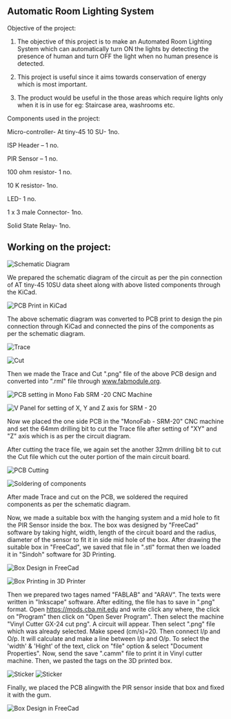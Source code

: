 ## Automatic Room Lighting System

Objective of the project:

1. The objective of this project is to make an Automated Room Lighting System which can automatically turn ON the lights by detecting the presence of human and turn OFF the light when no human presence is detected.

2. This project is useful since it aims towards conservation of energy which is most important.

3. The product would be useful in the those areas which require lights only when it is in use for eg: Staircase area, washrooms etc.

Components used in the project:

Micro-controller- At tiny-45 10 SU- 1no.

ISP Header – 1 no.

PIR Sensor – 1 no.

100 ohm resistor- 1 no.

10 K resistor- 1no.

LED- 1 no.

1 x 3 male Connector- 1no.

Solid State Relay- 1no.


## Working on the project:

![Schematic Diagram](img/schematic.jpeg "Schematic Diagram")

We prepared the schematic diagram of the circuit as per the pin connection of AT tiny-45 10SU data sheet along with above listed components through the KiCad.

![PCB Print in KiCad](img/pcbkicad.jpeg "PCB Print in KiCad")

The above schematic diagram was converted to PCB print to design the pin connection through KiCad and connected the pins of the components as per the schematic diagram.

![Trace](img/Trac.jpeg "Trace")

![Cut](img/Cutt.jpeg "Cut")

Then we made the Trace and Cut ".png" file of the above PCB design and converted into ".rml" file through www.fabmodule.org.

![PCB setting in Mono Fab SRM -20 CNC Machine](img/monofab.jpg "PCB in Mono Fab SRM -20 CNC")

![V Panel for setting of X, Y and Z axis for SRM - 20](img/srm20.jpg "V Panel")

Now we placed the one side PCB in the "MonoFab - SRM-20" CNC machine and set the 64mm drilling bit to cut the Trace file after setting of "XY" and "Z" axis which is as per the circuit diagram.

After cutting the trace file, we again set the another 32mm drilling bit to cut the Cut file which cut the outer portion of the main circuit board.

![PCB Cutting](img/pcbcut.jpeg "PCB cutting")

![Soldering of components](img/prototype.jpeg "PCB")

After made Trace and cut on the PCB, we soldered the required components as per the schematic diagram.

Now, we made a suitable box with the hanging system and a mid hole to fit the PIR Sensor inside the box.
The box was designed by "FreeCad" software by taking hight, width, length of the circuit board and the radius, diameter of the sensor to fit it in side mid hole of the box. After drawing the suitable box in "FreeCad", we saved that file in ".stl" format then we loaded it in "Sindoh" software for 3D Printing.

![Box Design in FreeCad](img/freecad1.jpg "FreeCad Design")

![Box Printing in 3D Printer](img/3dprinting.jpeg "3D Printing")

Then we prepared two tages named "FABLAB" and "ARAV". The texts were written in "Inkscape" software. After editing, the file has to save in ".png" format. Open https://mods.cba.mit.edu and write click any where, the click on "Program" then click on "Open Sever Program". Then select the machine "Vinyl Cutter GX-24 cut png". A circuit will appear. Then select ".png" file which was already selected. Make speed (cm/s)=20. Then connect I/p and O/p. It will calculate and make a line between I/p and O/p. To select the 'width' & 'Hight' of the text, click on "file" option & select "Document Properties". Now, send the save ".camm" file to print it in Vinyl cutter machine. Then, we pasted the tags on the 3D printed box.

![Sticker](img/fablab1.jpg "Sticker")
![Sticker](img/fablab2.jpg "Sticker")

Finally, we placed the PCB alingwith the PIR sensor inside that box and fixed it with the gum.

![Box Design in FreeCad](img/freecad1.jpg "FreeCad Design")